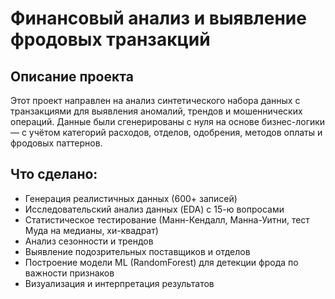 # Финансовый анализ и выявление фродовых транзакций

## Описание проекта

Этот проект направлен на анализ синтетического набора данных с транзакциями для выявления аномалий, трендов и мошеннических операций. 
Данные были сгенерированы с нуля на основе бизнес-логики — с учётом категорий расходов, отделов, одобрения, методов оплаты и фродовых паттернов.

## Что сделано:

- Генерация реалистичных данных (600+ записей)
- Исследовательский анализ данных (EDA) с 15-ю вопросами
- Статистическое тестирование (Манн-Кендалл, Манна-Уитни, тест Муда на медианы, хи-квадрат)
- Анализ сезонности и трендов
- Выявление подозрительных поставщиков и отделов
- Построение модели ML (RandomForest) для детекции фрода по важности признаков
- Визуализация и интерпретация результатов
